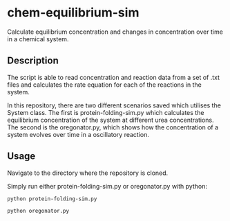 # chem-equilibrium-sim
Calculate equilibrium concentration and changes in concentration over time in a chemical system.
## Description
The script is able to read concentration and reaction data from a set of .txt files and calculates the rate equation for each of the reactions in the system. 

In this repository, there are two different scenarios saved which utilises the System class. The first is protein-folding-sim.py which calculates the equilibrium concentration of the system at different urea concentrations. The second is the oregonator.py, which shows how the concentration of a system evolves over time in a oscillatory reaction.
## Usage
Navigate to the directory where the repository is cloned.

Simply run either protein-folding-sim.py or oregonator.py with python:
```
python protein-folding-sim.py
```
```
python oregonator.py
```